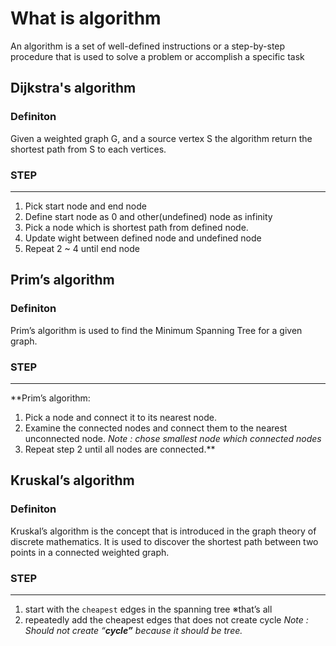 # What is algorithm
An algorithm is a set of well-defined instructions or a step-by-step procedure that is used to solve a problem or accomplish a specific task

## Dijkstra's algorithm
### Definiton
Given a weighted graph G, and a source vertex S the algorithm return the shortest path from S to each vertices.

### STEP

---

1. Pick start node and end node
2. Define start node as 0 and other(undefined) node as infinity
3. Pick a node which is shortest path from defined node. 
4. Update wight between defined node and undefined node
5. Repeat 2 ~ 4 until end node


## Prim’s algorithm
### Definiton
Prim’s algorithm is used to find the Minimum Spanning Tree for a given graph.

### STEP

---

**Prim’s algorithm:
1. Pick a node and connect it to its nearest node.
2. Examine the connected nodes and connect them to the nearest unconnected node.
*Note : chose smallest node which connected nodes*
3. Repeat step 2 until all nodes are connected.**

## Kruskal’s algorithm
### Definiton
Kruskal’s algorithm is the concept that is introduced in the graph theory of discrete mathematics. It is used to discover the shortest path between two points in a connected weighted graph.


### STEP

---
1. start with the `cheapest` edges in the spanning tree ※that’s all
2. repeatedly add the cheapest edges that does not create cycle
*Note : Should not create “**cycle”** because it should be tree.*